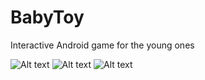 # BabyToy
Interactive Android game for the young ones

![Alt text](https://lh3.googleusercontent.com/OguzMzDJ2e8UfqxcHtobROqJr8op523ikkTpAWCEFdQEfOXk7ytQy2RzewNaVa1WXtIQ=w720-h310 "Optional title") ![Alt text](https://lh3.googleusercontent.com/16-r60bv7ZizBV5KXmCVz_WWfr5uiwTWIo4ufz4MD-fLIuRqkAROCJigNQhGmCsTJH43=w720-h310 "Optional title") ![Alt text](https://lh3.googleusercontent.com/OguzMzDJ2e8UfqxcHtobROqJr8op523ikkTpAWCEFdQEfOXk7ytQy2RzewNaVa1WXtIQ=w720-h310 "Optional title") 

